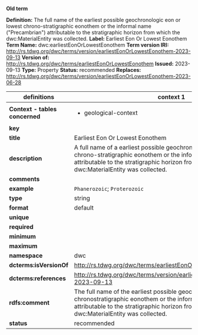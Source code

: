 **Old term**

**Definition:** The full name of the earliest possible geochronologic eon or lowest chrono-stratigraphic eonothem or the informal name ("Precambrian") attributable to the stratigraphic horizon from which the dwc:MaterialEntity was collected.
**Label:** Earliest Eon Or Lowest Eonothem
**Term Name:** dwc:earliestEonOrLowestEonothem
**Term version IRI:** http://rs.tdwg.org/dwc/terms/version/earliestEonOrLowestEonothem-2023-09-13
**Version of:** http://rs.tdwg.org/dwc/terms/earliestEonOrLowestEonothem
**Issued:** 2023-09-13
**Type:** Property
**Status:** recommended
**Replaces:** http://rs.tdwg.org/dwc/terms/version/earliestEonOrLowestEonothem-2023-06-28


| definitions | context 1 |
|-|-|
| **Context - tables concerned** | <ul><li>geological-context</li></ul> |
| **key** |  |
| **title** | Earliest Eon Or Lowest Eonothem |
| **description** | A full name of a earliest possible geochronologic eon or lowest chrono-stratigraphic eonothem or the informal name ('Precambrian') attributable to the stratigraphic horizon from which a dwc:MaterialEntity was collected. |
| **comments** |  |
| **example** | `Phanerozoic`; `Proterozoic` |
| **type** | string |
| **format** | default |
| **unique** |  |
| **required** |  |
| **minimum** |  |
| **maximum** |  |
| **namespace** | dwc |
| **dcterms:isVersionOf** | http://rs.tdwg.org/dwc/terms/earliestEonOrLowestEonothem |
| **dcterms:references** | http://rs.tdwg.org/dwc/terms/version/earliestEonOrLowestEonothem-2023-09-13 |
| **rdfs:comment** | The full name of the earliest possible geochronologic eon or lowest chronostratigraphic eonothem or the informal name (Precambrian) attributable to the stratigraphic horizon from which the dwc:MaterialEntity was collected. |
| **status** | recommended |
